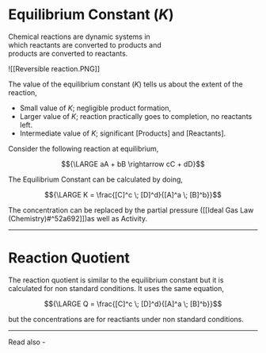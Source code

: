 # Equilibrium Constant (*K*)

Chemical reactions are dynamic systems in  
which reactants are converted to products and  
products are converted to reactants.

![[Reversible reaction.PNG]]

The value of the equilibrium constant (*K*) tells us about the extent of the reaction,

- Small value of *K*; negligible product formation,
- Larger value of *K*; reaction practically goes to completion, no reactants left.
- Intermediate value of *K*; significant [Products] and [Reactants].

Consider the following reaction at equilibrium,

$${\LARGE aA + bB \rightarrow cC + dD}$$

The Equilibrium Constant can be calculated by doing,

$${\LARGE K = \frac{[C]^c \; [D]^d}{[A]^a \; [B]^b}}$$

The concentration can be replaced by the partial pressure ([[Ideal Gas Law (Chemistry)#^52a692]])as well as Activity.

---
# Reaction Quotient


The reaction quotient is similar to the equilibrium constant but it is calculated for non standard conditions. It uses the same equation,

$${\LARGE Q = \frac{[C]^c \; [D]^d}{[A]^a \; [B]^b}}$$

but the concentrations are for reactiants under non standard conditions.





---
Read also - 